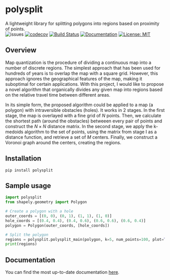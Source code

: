 # polysplit

A lightweight library for splitting polygons into regions based on proximity of points.\
![issues](https://img.shields.io/github/issues/r1p71d3/polysplit)
[![codecov](https://codecov.io/gh/r1p71d3/polysplit/branch/main/graph/badge.svg?token=8S2VJLZG7U)](https://codecov.io/gh/r1p71d3/polysplit)
[![Build Status](https://github.com/r1p71d3/polysplit/actions/workflows/build.yml/badge.svg)](https://github.com/r1p71d3/polysplit/actions/workflows/build.yml)
[![Documentation](https://img.shields.io/badge/docs-GitHub%20Pages-blue)](https://r1p71d3.github.io/polysplit/)
[![License: MIT](https://img.shields.io/badge/License-MIT-blue.svg)](https://opensource.org/licenses/MIT)


## Overview
Map quantization is the procedure of dividing a continuous map into a number of discrete regions. The simplest approach that has been used for hundreds of years is to overlap the map with a square grid. However, this approach ignores the geographical features of the map, making it suboptimal for certain applications. With this project, I would like to propose a novel algorithm that organically divides any given map into regions based on the relative travel time between different areas.

In its simple form, the proposed algorithm could be applied to a map (a polygon) with intraversible obstacles (holes). It works in 2 stages. In the first stage, the map is overlayed with a fine grid of $N$ points. Then, we calculate the shortest path (around the obstacles) betweeen every pair of points and construct the $N \times N$ distance matrix. In the second stage, we apply the k-medoids algorithm to the set of points, using the matrix from stage I as a distance function, and retrieve a set of $M$ centers. Finally, we construct a Voronoi graph around the centers, creating the regions.

## Installation

`pip install polysplit`

## Sample usage

```python
import polysplit
from shapely.geometry import Polygon

# Create a polygon with a hole
outer_coords = [(0, 0), (0, 1), (1, 1), (1, 0)]
hole_coords = [(0.4, 0.4), (0.4, 0.6), (0.6, 0.6), (0.6, 0.4)]
polygon = Polygon(outer_coords, [hole_coords])

# Split the polygon
regions = polysplit.polysplit_main(polygon, k=5, num_points=100, plot=True)
print(regions)
```

## Documentation
You can find the most up-to-date documentation [here](https://r1p71d3.github.io/polysplit/).
